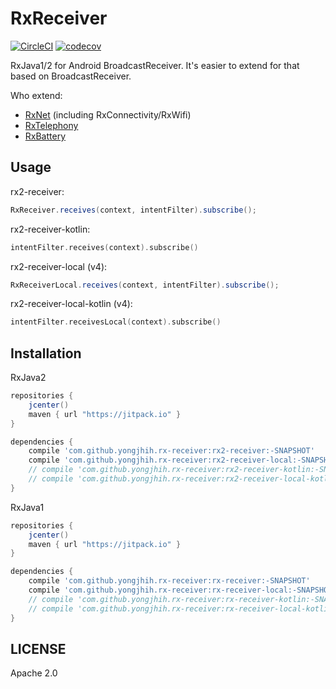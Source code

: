 # RxReceiver

[![CircleCI](https://circleci.com/gh/yongjhih/rx-receiver.svg?style=shield)](https://circleci.com/gh/yongjhih/rx-receiver)
[![codecov](https://codecov.io/gh/yongjhih/rx-receiver/branch/master/graph/badge.svg)](https://codecov.io/gh/yongjhih/rx-receiver)

RxJava1/2 for Android BroadcastReceiver. It's easier to extend for that based on BroadcastReceiver.

Who extend:

* [RxNet](https://github.com/yongjhih/rx-net) (including RxConnectivity/RxWifi)
* [RxTelephony](https://github.com/yongjhih/rx-telephony)
* [RxBattery](https://github.com/yongjhih/rx-battery)

## Usage

rx2-receiver:

```java
RxReceiver.receives(context, intentFilter).subscribe();
```

rx2-receiver-kotlin:

```kt
intentFilter.receives(context).subscribe()
```

rx2-receiver-local (v4):

```java
RxReceiverLocal.receives(context, intentFilter).subscribe();
```

rx2-receiver-local-kotlin (v4):

```kt
intentFilter.receivesLocal(context).subscribe()
```

## Installation

RxJava2

```gradle
repositories {
    jcenter()
    maven { url "https://jitpack.io" }
}

dependencies {
    compile 'com.github.yongjhih.rx-receiver:rx2-receiver:-SNAPSHOT'
    compile 'com.github.yongjhih.rx-receiver:rx2-receiver-local:-SNAPSHOT'
    // compile 'com.github.yongjhih.rx-receiver:rx2-receiver-kotlin:-SNAPSHOT' // optional
    // compile 'com.github.yongjhih.rx-receiver:rx2-receiver-local-kotlin:-SNAPSHOT' // optional
}
```

RxJava1

```gradle
repositories {
    jcenter()
    maven { url "https://jitpack.io" }
}

dependencies {
    compile 'com.github.yongjhih.rx-receiver:rx-receiver:-SNAPSHOT'
    compile 'com.github.yongjhih.rx-receiver:rx-receiver-local:-SNAPSHOT'
    // compile 'com.github.yongjhih.rx-receiver:rx-receiver-kotlin:-SNAPSHOT' // optional
    // compile 'com.github.yongjhih.rx-receiver:rx-receiver-local-kotlin:-SNAPSHOT' // optional
}
```

## LICENSE

Apache 2.0

